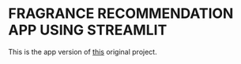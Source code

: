 # FRAGRANCE RECOMMENDATION APP USING STREAMLIT 

This is the app version of [this](https://github.com/nisha-kaushal/Fragrance_Analysis_and_Recommendations) original project. 
